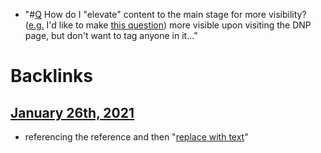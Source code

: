 - "#[Q](<Q.md>) How do I "elevate" content to the main stage for more visibility? ([e.g.](<e.g..md>) I'd like to make [this question](((jteC3b2n_)))) more visible upon visiting the DNP page, but don't want to tag anyone in it..."

# Backlinks
## [January 26th, 2021](<January 26th, 2021.md>)
- referencing the reference and then "[replace with text](<replace with text.md>)"


